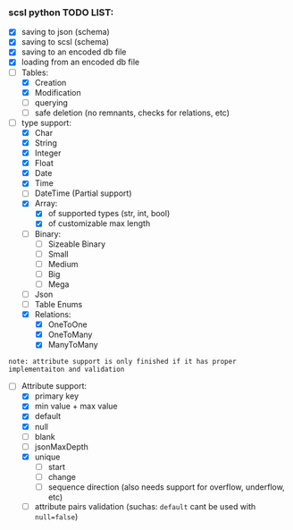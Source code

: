 ### scsl python TODO LIST:
- [x] saving to json (schema)
- [x] saving to scsl (schema)
- [x] saving to an encoded db file
- [x] loading from an encoded db file
- [ ] Tables:
    - [x] Creation
    - [x] Modification
    - [ ] querying
    - [ ] safe deletion (no remnants, checks for relations, etc)
- [ ] type support:
    - [x] Char
    - [x] String
    - [x] Integer
    - [x] Float
    - [x] Date
    - [x] Time
    - [ ] DateTime (Partial support)
    - [x] Array:
        - [x] of supported types (str, int, bool)
        - [x] of customizable max length
    - [ ] Binary:
        - [ ] Sizeable Binary
        - [ ] Small
        - [ ] Medium
        - [ ] Big
        - [ ] Mega
    - [ ] Json
    - [ ] Table Enums
    - [x] Relations:
        - [x] OneToOne
        - [x] OneToMany
        - [x] ManyToMany
    
`note: attribute support is only finished if it has proper implementaiton and validation`
- [ ] Attribute support:
    - [x] primary key
    - [x] min value + max value
    - [x] default
    - [x] null
    - [ ] blank
    - [ ] jsonMaxDepth
    - [x] unique
        - [ ] start
        - [ ] change
        - [ ] sequence direction (also needs support for overflow, underflow, etc)

    - [ ] attribute pairs validation (suchas: `default` cant be used with `null=false`)